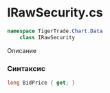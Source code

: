 
# IRawSecurity.cs
```csharp
namespace TigerTrade.Chart.Data  
    class IRawSecurity
```

Описание

### Синтаксис
```csharp
long BidPrice { get; }
```
